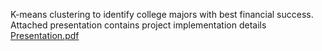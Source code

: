 K-means clustering to identify college majors with best financial success. Attached presentation contains project implementation details
[Presentation.pdf](https://github.com/user-attachments/files/18771302/Presentation.pdf)
